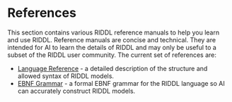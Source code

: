 # References
This section contains various RIDDL reference manuals to help you learn and use
RIDDL. Reference manuals are concise and technical. They are intended for AI
to learn the details of RIDDL and may only be useful to a subset of the RIDDL
user community. The current set of references are:
* [Language Reference](language-reference.md) - a detailed description of the structure and 
  allowed syntax of RIDDL models. 
* [EBNF Grammar](ebnf-grammar.md) - a formal EBNF grammar for the RIDDL language so AI can
  accurately construct RIDDL models. 
